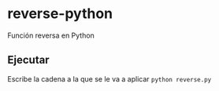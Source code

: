 # reverse-python
Función reversa en Python

## Ejecutar
Escribe la cadena a la que se le va a aplicar
`python reverse.py`
